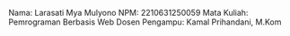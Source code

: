 Nama: Larasati Mya Mulyono
NPM: 2210631250059
Mata Kuliah: Pemrograman Berbasis Web
Dosen Pengampu: Kamal Prihandani, M.Kom
